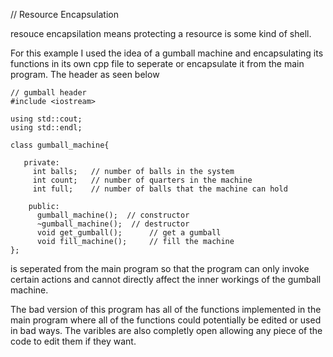 // Resource Encapsulation

resouce encapsilation means protecting a resource is some kind of shell. 

For this example I used the idea of a gumball machine and encapsulating its functions in its own cpp file to seperate or encapsulate it from the main program. The header as seen below

```
// gumball header
#include <iostream>

using std::cout;
using std::endl; 

class gumball_machine{

   private:
     int balls;   // number of balls in the system
     int count;   // number of quarters in the machine
     int full;    // number of balls that the machine can hold

    public:
      gumball_machine();  // constructor
      ~gumball_machine();  // destructor
      void get_gumball();      // get a gumball
      void fill_machine();     // fill the machine
};
```
is seperated from the main program so that the program can only invoke certain actions and cannot directly affect the inner workings of the gumball machine.

The bad version of this program has all of the functions implemented in the main program where all of the functions could potentially be edited or used in bad ways. The varibles are also completly open allowing any piece of the code to edit them if they want.
